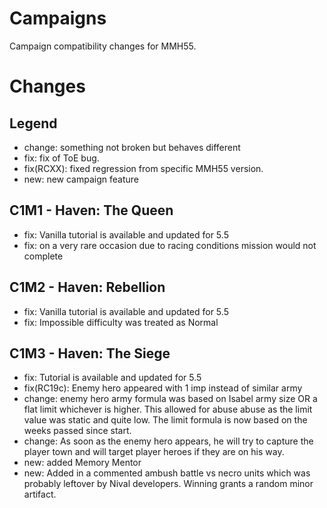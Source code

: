 # Campaigns
Campaign compatibility changes for MMH55.

# Changes

## Legend
- change: something not broken but behaves different
- fix: fix of ToE bug.
- fix(RCXX): fixed regression from specific MMH55 version.
- new: new campaign feature

## C1M1 - Haven: The Queen
- fix: Vanilla tutorial is available and updated for 5.5
- fix: on a very rare occasion due to racing conditions mission would not complete

## C1M2 - Haven: Rebellion
- fix: Vanilla tutorial is available and updated for 5.5
- fix: Impossible difficulty was treated as Normal

## C1M3 - Haven: The Siege
- fix: Tutorial is available and updated for 5.5
- fix(RC19c): Enemy hero appeared with 1 imp instead of similar army
- change: enemy hero army formula was based on Isabel army size OR a flat limit whichever is higher. This allowed for abuse abuse as the limit value was static and quite low. The limit formula is now based on the weeks passed since start.
- change: As soon as the enemy hero appears, he will try to capture the player town and will target player heroes if they are on his way.
- new: added Memory Mentor
- new: Added in a commented ambush battle vs necro units which was probably leftover by Nival developers. Winning grants a random minor artifact.
